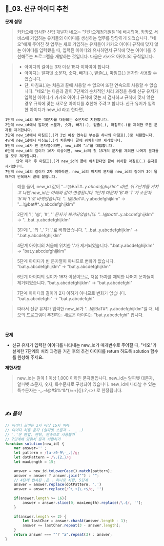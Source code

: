 ## 🔎_03. 신규 아이디 추천


<b>문제 설명</b>
</br>
> 카카오에 입사한 신입 개발자 네오는 "카카오계정개발팀"에 배치되어, 카카오 서비스에 가입하는 유저들의 아이디를 생성하는 업무를 담당하게 되었습니다. "네오"에게 주어진 첫 업무는 새로 가입하는 유저들이 카카오 아이디 규칙에 맞지 않는 아이디를 입력했을 때, 입력된 아이디와 유사하면서 규칙에 맞는 아이디를 추천해주는 프로그램을 개발하는 것입니다.
> 다음은 카카오 아이디의 규칙입니다.

>- 아이디의 길이는 3자 이상 15자 이하여야 합니다.
>- 아이디는 알파벳 소문자, 숫자, 빼기(-), 밑줄(_), 마침표(.) 문자만 사용할 수 있습니다.
>- 단, 마침표(.)는 처음과 끝에 사용할 수 없으며 또한 연속으로 사용할 수 없습니다.
> "네오"는 다음과 같이 7단계의 순차적인 처리 과정을 통해 신규 유저가 입력한 아이디가 카카오 아이디 규칙에 맞는 지 검사하고 규칙에 맞지 않은 경우 규칙에 맞는 새로운 아이디를 추천해 주려고 합니다.
> 신규 유저가 입력한 아이디가 new_id 라고 한다면,
```
1단계 new_id의 모든 대문자를 대응되는 소문자로 치환합니다.
2단계 new_id에서 알파벳 소문자, 숫자, 빼기(-), 밑줄(_), 마침표(.)를 제외한 모든 문자를 제거합니다.
3단계 new_id에서 마침표(.)가 2번 이상 연속된 부분을 하나의 마침표(.)로 치환합니다.
4단계 new_id에서 마침표(.)가 처음이나 끝에 위치한다면 제거합니다.
5단계 new_id가 빈 문자열이라면, new_id에 "a"를 대입합니다.
6단계 new_id의 길이가 16자 이상이면, new_id의 첫 15개의 문자를 제외한 나머지 문자들을 모두 제거합니다.
     만약 제거 후 마침표(.)가 new_id의 끝에 위치한다면 끝에 위치한 마침표(.) 문자를 제거합니다.
7단계 new_id의 길이가 2자 이하라면, new_id의 마지막 문자를 new_id의 길이가 3이 될 때까지 반복해서 끝에 붙입니다.

```

> 예를 들어, new_id 값이 "...!@BaT#*..y.abcdefghijklm" 라면, 위 7단계를 거치고 나면 new_id는 아래와 같이 변경됩니다.
> 1단계 대문자 'B'와 'T'가 소문자 'b'와 't'로 바뀌었습니다.
> "...!@BaT#*..y.abcdefghijklm" → "...!@bat#*..y.abcdefghijklm"

> 2단계 '!', '@', '#', '*' 문자가 제거되었습니다.
> "...!@bat#*..y.abcdefghijklm" → "...bat..y.abcdefghijklm"

> 3단계 '...'와 '..' 가 '.'로 바뀌었습니다.
> "...bat..y.abcdefghijklm" → ".bat.y.abcdefghijklm"

> 4단계 아이디의 처음에 위치한 '.'가 제거되었습니다.
> ".bat.y.abcdefghijklm" → "bat.y.abcdefghijklm"

> 5단계 아이디가 빈 문자열이 아니므로 변화가 없습니다.
> "bat.y.abcdefghijklm" → "bat.y.abcdefghijklm"

> 6단계 아이디의 길이가 16자 이상이므로, 처음 15자를 제외한 나머지 문자들이 제거되었습니다.
> "bat.y.abcdefghijklm" → "bat.y.abcdefghi"

> 7단계 아이디의 길이가 2자 이하가 아니므로 변화가 없습니다.
> "bat.y.abcdefghi" → "bat.y.abcdefghi"

> 따라서 신규 유저가 입력한 new_id가 "...!@BaT#*..y.abcdefghijklm"일 때, 네오의 프로그램이 추천하는 새로운 아이디는 "bat.y.abcdefghi" 입니다.
</br>

<b>문제</b>
- 신규 유저가 입력한 아이디를 나타내는 new_id가 매개변수로 주어질 때, "네오"가 설계한 7단계의 처리 과정을 거친 후의 추천 아이디를 return 하도록 solution 함수를 완성해 주세요.

<b>제한사항</b>
> new_id는 길이 1 이상 1,000 이하인 문자열입니다.
> new_id는 알파벳 대문자, 알파벳 소문자, 숫자, 특수문자로 구성되어 있습니다.
> new_id에 나타날 수 있는 특수문자는 -_.~!@#$%^&*()=+[{]}:?,<>/ 로 한정됩니다.
<br>

### ✍️ _풀이_

```js
// 아이디 길이는 3자 이상 15자 이하
// 아이디 허용 문자 (알파벳 소문자 -  _ .) 
// '.'은 맨앞, 맨뒤, 연속으로 사용불가
// 7단계에 맞춰서 문자 치환하기
function solution(new_id) {
    var answer='' ;
    let pattern = /[a-z0-9\-_.]/g;
    let dotPattern = /\.{2,}/g
    let maxLength = 15;
    
    answer = new_id.toLowerCase().match(pattern);
    answer = answer ? answer.join("") : "";
    // 4단계 연속된 .은 . 하나로 치환, 5단계 
    answer = answer.replace(dotPattern, '.')
    answer = answer.replace(/^\.+|\.+$/g, '')
    
    if(answer.length >= 16){
        answer = answer.slice(0, maxLength).replace(/\.$/, ''); 
    }
    
    if(answer.length <= 2) {
        let lastChar = answer.charAt(answer.length - 1);
        answer += lastChar.repeat(3 - answer.length);
    }
    return answer === ""? "a".repeat(3) : answer;
}

```





 
